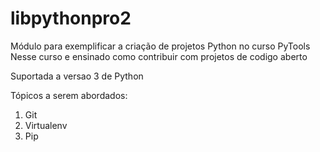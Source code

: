 # libpythonpro2
Módulo para exemplificar a criação de projetos Python no curso PyTools 
Nesse curso e ensinado como contribuir com projetos de codigo aberto

Suportada a versao 3 de Python

Tópicos a serem abordados:
1. Git
2. Virtualenv
3. Pip
